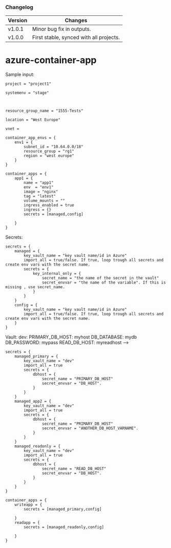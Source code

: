### Changelog

| Version    | Changes |
| -------- | ------- |
| v1.0.1  | Minor bug fix in outputs.   |
| v1.0.0  | First stable, synced with all projects.   |



# azure-container-app

Sample input:

```
project = "project1"

systemenv = "stage"



resource_group_name = "1555-Tests"

location = "West Europe"

vnet = 

container_app_envs = {
    env1 = {
        subnet_id = "10.64.0.0/18"
        resource_group = "rg1"
        region = "west europe"
    }
}

container_apps = {
    app1 = {
        name = "app1"
        env  = "env1" 
        image = "nginx"
        tag = "latest"
        volume_mounts = ""
        ingress_enabled = true
        ingress = {}
        secrets = [managed,config]

    }
}
```

Secrets:
```
secrets = {
    managed = {
        key_vault_name = "key vault name/id in Azure"
        import_all = true/false. If true, loop trough all secrets and create env vars with the secret name.
        secrets = {
            key_internal_only = {
                secret_name = "the name of the secret in the vault"
                secret_envvar = "the name of the variable". If this is missing , use secret_name. 
            }            
        }
    }
    config = {
        key_vault_name = "key vault name/id in Azure"
        import_all = true/false. If true, loop trough all secrets and create env vars with the secret name.
    }
}

```

Vault:
  dev:
    PRIMARY_DB_HOST: myhost
    DB_DATABASE: mydb
    DB_PASSWORD: mypass
    READ_DB_HOST: myreadhost
-->
```
secrets = {
    managed_primary = {
        key_vault_name = "dev"
        import_all = true
        secrets = {
            dbhost = {
                secret_name = "PRIMARY_DB_HOST"
                secret_envvar = "DB_HOST". 
            }            
        }
    }
    managed_app2 = {
        key_vault_name = "dev"
        import_all = true
        secrets = {
            dbhost = {
                secret_name = "PRIMARY_DB_HOST"
                secret_envvar = "ANOTHER_DB_HOST_VARNAME". 
            }            
        }
    }    
    managed_readonly = {
        key_vault_name = "dev"
        import_all = true
        secrets = {
            dbhost = {
                secret_name = "READ_DB_HOST"
                secret_envvar = "DB_HOST". 
            }            
        }
    }
}

container_apps = {
    writeapp = {
        secrets = [managed_primary,config]

    }
    readapp = {
        secrets = [managed_readonly,config]

    }
}

```

















